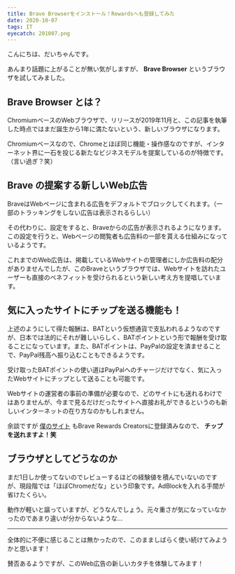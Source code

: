 ```yaml
---
title: Brave Browserをインストール！Rewardsへも登録してみた
date: 2020-10-07
tags: IT
eyecatch: 201007.png
---
```


こんにちは、だいちゃんです。

あんまり話題に上がることが無い気がしますが、  **Brave Browser** というブラウザを試してみました。

## Brave Browser とは？

ChromiumベースのWebブラウザで、リリースが2019年11月と、この記事を執筆した時点ではまだ誕生から1年に満たないという、新しいブラウザになります。

Chromiumベースなので、Chromeとほぼ同じ機能・操作感なのですが、インターネット界に一石を投じる新たなビジネスモデルを提案しているのが特徴です。（言い過ぎ？笑）

## Brave の提案する新しいWeb広告

BraveはWebページに含まれる広告をデフォルトでブロックしてくれます。（一部のトラッキングをしない広告は表示されるらしい）

その代わりに、設定をすると、Braveからの広告が表示されるようになります。この設定を行うと、Webページの閲覧者も広告料の一部を貰える仕組みになっているようです。

これまでのWeb広告は、掲載しているWebサイトの管理者にしか広告料の配分がありませんでしたが、このBraveというブラウザでは、Webサイトを訪れたユーザーも直接のベネフィットを受けられるという新しい考え方を提唱しています。

## 気に入ったサイトにチップを送る機能も！

上述のようにして得た報酬は、BATという仮想通貨で支払われるようなのですが、日本では法的にそれが難しいらしく、BATポイントという形で報酬を受け取ることになっています。また、BATポイントは、PayPalの設定を済ませることで、PayPal残高へ振り込むこともできるようです。

受け取ったBATポイントの使い道はPayPalへのチャージだけでなく、気に入ったWebサイトにチップとして送ることも可能です。

Webサイトの運営者の事前の準備が必要なので、どのサイトにも送れるわけではありませんが、今まで見るだけだったサイトへ直接お礼ができるというのも新しいインターネットの在り方なのかもしれません。

余談ですが [僕のサイト](https://udcxx.me/) もBrave Rewards Creatorsに登録済みなので、 **チップを送れますよ！笑**

## ブラウザとしてどうなのか

まだ1日しか使ってないのでレビューするほどの経験値を積んでいないのですが、現段階では「ほぼChromeだな」という印象です。AdBlockを入れる手間が省けたくらい。

動作が軽いと謳っていますが、どうなんでしょう。元々重さが気になっていなかったのであまり違いが分からないような...

---

全体的に不便に感じることは無かったので、このまましばらく使い続けてみようかと思います！

賛否あるようですが、このWeb広告の新しいカタチを体験してみます！
